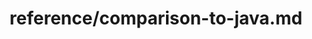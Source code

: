 ---
title: reference/comparison-to-java.md
showAuthorInfo: false
redirect_path: /docs/comparison-to-java
---